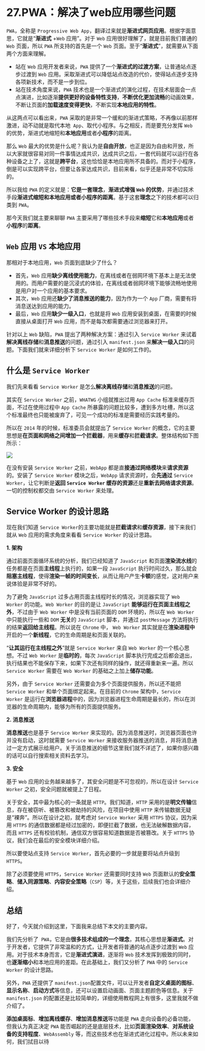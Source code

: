 # 27.PWA：解决了web应用哪些问题

`PWA`，全称是 `Progressive Web App`，翻译过来就是**渐进式网页应用**。根据字面意思，它就是“**渐进式** +`Web` 应用”。对于 `Web` 应用很好理解了，就是目前我们普通的 `Web` 页面，所以 `PWA` 所支持的首先是一个 `Web` 页面。至于“**渐进式**”，就需要从下面两个方面来理解。

- 站在 `Web` 应用开发者来说，`PWA` 提供了一个**渐进式的过渡方案**，让普通站点逐步过渡到 `Web` 应用。采取渐进式可以降低站点改造的代价，使得站点逐步支持各项新技术，而不是一步到位。
- 站在技术角度来说，`PWA` 技术也是一个渐进式的演化过程，在技术层面会一点点演进，比如逐渐**提供更好的设备特性支持**，**不断优化更加流畅**的动画效果，不断让页面的**加载速度变得更快**，不断实现**本地应用的特性**。

从这两点可以看出来，`PWA` 采取的是非常一个缓和的渐进式策略，不再像以前那样激进，动不动就是取代本地` App`、取代小程序。与之相反，而是要充分发挥 `Web` 的优势，渐进式地缩短和**本地应用**或者**小程序**的距离。

那么 `Web` 最大的优势是什么呢？我认为是**自由开放**，也正是因为自由和开放，所以大家就很容易对同一件事情达成共识，达成共识之后，一套代码就可以运行在各种设备之上了，这就是**跨平台**，这也恰恰是本地应用所不具备的。而对于小程序，倒是可以实现跨平台，但要让各家达成共识，目前来看，似乎还是非常不切实际的。

所以我给 `PWA` 的定义就是：**它是一套理念**，**渐进式增强 `Web` 的优势**，并通过技术手段**渐进式缩短和本地应用或者小程序的距离**。基于这套**理念**之下的技术都可以归类到 `PWA`。

那今天我们就主要来聊聊 `PWA` 主要采用了哪些技术手段来**缩短**它和**本地应用**或者**小程序**的**距离**。

## `Web` 应用 `VS` 本地应用

那相对于本地应用，`Web` 页面到底缺少了什么？

- 首先，`Web` 应用**缺少离线使用能力**，在离线或者在弱网环境下基本上是无法使用的。而用户需要的是沉浸式的体验，在离线或者弱网环境下能够流畅地使用是用户对一个应用的基本要求。
- 其次，`Web` 应用还**缺少了消息推送的能力**，因为作为一个 `App` 厂商，需要有将消息送达到应用的能力。
- 最后，`Web` 应用**缺少一级入口**，也就是将 `Web` 应用安装到桌面，在需要的时候直接从桌面打开 `Web` 应用，而不是每次都需要通过浏览器来打开。

针对以上 `Web` 缺陷，`PWA` 提出了两种解决方案：通过引入 `Service Worker` 来试着**解决离线存储**和**消息推送**的问题，通过引入 `manifest.json` 来**解决一级入口**的问题。下面我们就来详细分析下 `Service Worker` 是如何工作的。

## 什么是 `Service Worker`

我们先来看看 `Service Worker` 是怎么**解决离线存储**和**消息推送**的问题。

其实在 `Service Worker` 之前，`WHATWG` 小组就推出过用 `App Cache` 标准来缓存页面，不过在使用过程中 `App Cache` 所暴露的问题比较多，遭到多方吐槽，所以这个标准最终也只能被废弃了，可见一个成功的标准是需要经历实践考量的。

所以在 `2014` 年的时候，标准委员会就提出了 `Service Worker` 的概念，它的主要思想是**在页面和网络之间增加一个拦截器**，用来**缓存**和**拦截请求**。整体结构如下图所示：


![](http://ahuntsun.gitee.io/blogimagebed/img/browser/part5/ls27/1.png)

在没有安装 `Service Worker` 之前，`WebApp` 都是直**接通过网络模块**来**请求资源**的。安装了 `Service Worker` 模块之后，`WebApp` 请求资源时，会**先通过** `Service Worker`，让它判断是**返回 `Service Worker` 缓存的资源**还是**重新去网络请求资源**。一切的控制权都交由 `Service Worker` 来处理。

## Service Worker 的设计思路

现在我们知道 `Service Worker`的主要功能就是**拦截请求**和**缓存资源**，接下来我们就从 `Web` 应用的需求角度来看看 `Service Worker` 的设计思路。

**1. 架构**

通过前面页面循环系统的分析，我们已经知道了 `JavaScript` 和页面**渲染流水线**的任务都是在页面**主线程**上执行的，如果一段 `JavaScript` 执行时间过久，那么就会**阻塞主线程**，使得**渲染一帧的时间变长**，从而让用户产生**卡顿**的感觉，这对用户来说体验是非常不好的。

为了避免 `JavaScript` 过多占用页面主线程时长的情况，浏览器实现了 `Web Worker` 的功能。`Web Worker` 的目的是让 `JavaScript` **能够运行在页面主线程之外**，不过由于 `Web Worker` 中是没有当前页面的 `DOM` 环境的，所以在 `Web Worker` 中只能执行一些和 `DOM` **无关**的 `JavaScript` 脚本，并通过 `postMessage` 方法将执行的结果**返回给主线程**。所以说在 `Chrome` 中， `Web Worker` 其实就是在**渲染进程中**开启的一个**新线程**，它的生命周期是和页面关联的。

“**让其运行在主线程之外**”就是 `Service Worker` 来自 `Web Worker` 的一个核心思想。不过 `Web Worker` 是**临时的**，每次 `JavaScript` 脚本执行完成之后都会退出，执行结果也不能保存下来，如果下次还有同样的操作，就还得重新来一遍。所以 `Service Worker` 需要在 `Web Worker` 的基础之上加上**储存功能**。

另外，由于 `Service Worker` 还需要会为多个页面提供服务，所以还不能把 `Service Worker` 和单个页面绑定起来。在目前的 `Chrome` 架构中，`Service Worker` 是运行在**浏览器进程**中的，因为浏览器进程生命周期是最长的，所以在浏览器的生命周期内，能够为所有的页面提供服务。

**2. 消息推送**

**消息推送**也是基于 `Service Worker` 来实现的。因为消息推送时，浏览器页面也许并没有启动，这时就需要 `Service Worker` 来接收服务器推送的消息，并将消息通过一定方式展示给用户。关于消息推送的细节这里我们就不详述了，如果你感兴趣的话可以自行搜索相关资料去学习。

**3. 安全**

基于 `Web` 应用的业务越来越多了，其安全问题是不可忽视的，所以在设计 `Service Worker` 之初，安全问题就被提上了日程。

关于安全，其中最为核心的一条就是 `HTTP`。我们知道，`HTTP` 采用的是**明文传输**信息，存在被窃听、被篡改和被劫持的风险，在项目中使用 `HTTP` 来传输数据无疑是“裸奔”。所以在设计之初，就考虑对 `Service Worker` 采用 `HTTPS` 协议，因为采用 `HTTPS` 的通信数据都是经过加密的，即便拦截了数据，也无法破解数据内容，而且 `HTTPS` 还有校验机制，通信双方很容易知道数据是否被篡改。关于 `HTTPS` 协议，我们会在最后的安全模块详细介绍。

所以要使站点支持 `Service Worker`，首先必要的一步就是要将站点升级到 `HTTPS`。

除了必须要使用 `HTTPS`，`Service Worker` 还需要同时支持 `Web` 页面默认的**安全策略**、**储入同源策略**、**内容安全策略**（`CSP`）等，关于这些，后续我们也会详细介绍。

## 总结

好了，今天就介绍到这里，下面我来总结下本文的主要内容。

我们先分析了` PWA`，它是由**很多技术组成的一个理念**，其核心思想是**渐进式**。对于开发者，它提供了非常温和的方式，让开发者将普通的站点逐步过渡到 `Web` 应用。对于技术本身而言，它是**渐进式演进**，逐渐将 `Web` 技术发挥到极致的同时，也**逐渐缩小**和本地应用的差距。在此基础上，我们又分析了 `PWA` 中的 `Service Worker` 的设计思路。

另外，`PWA` 还提供了 `manifest.json`配置文件，可以让开发者**自定义桌面的图标**、**显示名称**、**启动方式**等信息，还可以设置启动画面、页面主题颜色等信息。关于 `manifest.json` 的配置还是比较简单的，详细使用教程网上有很多，这里我就不做介绍了。

**添加桌面标**、**增加离线缓存**、**增加消息推送**等功能是 `PWA` 走向设备的必备功能，但我认为真正决定 `PWA` 能否崛起的还是底层技术，比如**页面渲染效率**、**对系统设备的支持程度**、`WebAssembly` 等，而这些技术也在渐进式进化过程中。所以未来如何，我们拭目以待
